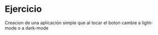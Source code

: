 # Ejercicio

Creacion de una aplicación simple que al tocar el boton cambie a light-mode o a dark-mode
